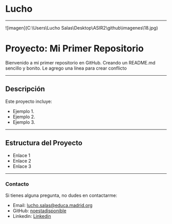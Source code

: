 # Lucho
---

![imagen](C:\Users\Lucho Salas\Desktop\ASIR2\github\imagenes\18.jpg)

# Proyecto: Mi Primer Repositorio

Bienvenido a mi primer repositorio en GitHub. 
Creando un README.md sencillo y bonito.
Le agrego una línea para crear conflicto

---

## Descripción

Este proyecto incluye:
- Ejemplo 1.
- Ejemplo 2.
- Ejemplo 3.

---

## Estructura del Proyecto
- Enlace 1
- Enlace 2
- Enlace 3

---

### Contacto
Si tienes alguna pregunta, no dudes en contactarme:

- Email: lucho.salas@educa.madrid.org
- GitHub: [noestadisponible](https://github.com/noestadisponible)
- Linkedin: [Linkedin](www.linkedin.com/in/luchopaul)
